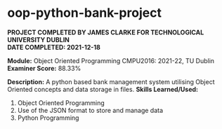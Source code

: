 # oop-python-bank-project

**PROJECT COMPLETED BY JAMES CLARKE FOR TECHNOLOGICAL UNIVERSITY DUBLIN**  
**DATE COMPLETED: 2021-12-18**

**Module:** Object Oriented Programming CMPU2016: 2021-22, TU Dublin  
**Examiner Score:** 88.33%

**Description:** A python based bank management system utilising Object Oriented concepts and data storage in files.
**Skills Learned/Used:**  
1. Object Oriented Programming
2. Use of the JSON format to store and manage data
3. Python Programming
